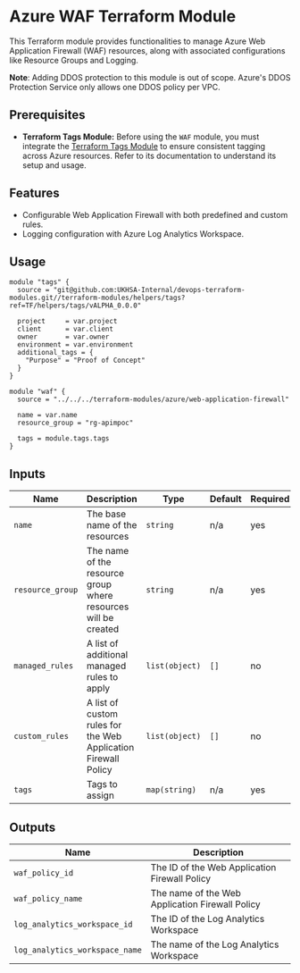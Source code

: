 # Azure WAF Terraform Module

This Terraform module provides functionalities to manage Azure Web Application Firewall (WAF) resources, along with associated configurations like Resource Groups and Logging.

**Note**: Adding DDOS protection to this module is out of scope. Azure's DDOS Protection Service only allows one DDOS policy per VPC.

## Prerequisites

- **Terraform Tags Module:** Before using the `WAF` module, you must integrate the [Terraform Tags Module](../helpers/tags) to ensure consistent tagging across Azure resources. Refer to its documentation to understand its setup and usage.

## Features

- Configurable Web Application Firewall with both predefined and custom rules.
- Logging configuration with Azure Log Analytics Workspace.

## Usage

```hcl
module "tags" {
  source = "git@github.com:UKHSA-Internal/devops-terraform-modules.git//terraform-modules/helpers/tags?ref=TF/helpers/tags/vALPHA_0.0.0"

  project     = var.project
  client      = var.client
  owner       = var.owner
  environment = var.environment
  additional_tags = {
    "Purpose" = "Proof of Concept"
  }
}

module "waf" {
  source = "../../../terraform-modules/azure/web-application-firewall"

  name = var.name
  resource_group = "rg-apimpoc"

  tags = module.tags.tags
}
```

## Inputs

| Name                    | Description                                                   | Type           | Default | Required |
|-------------------------|---------------------------------------------------------------|----------------|---------|----------|
| `name`                  | The base name of the resources                                | `string`       | n/a     | yes      |
| `resource_group`        | The name of the resource group where resources will be created| `string`       | n/a     | yes      |
| `managed_rules`         | A list of additional managed rules to apply                   | `list(object)` | `[]`    | no       |
| `custom_rules`          | A list of custom rules for the Web Application Firewall Policy| `list(object)` | `[]`    | no       |
| `tags`                  | Tags to assign                                                | `map(string)`  | n/a     | yes      |

## Outputs

| Name                            | Description                                        |
|---------------------------------|----------------------------------------------------|
| `waf_policy_id`                 | The ID of the Web Application Firewall Policy      |
| `waf_policy_name`               | The name of the Web Application Firewall Policy    |
| `log_analytics_workspace_id`    | The ID of the Log Analytics Workspace              |
| `log_analytics_workspace_name`  | The name of the Log Analytics Workspace            |

